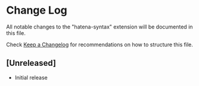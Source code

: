 # Change Log

All notable changes to the "hatena-syntax" extension will be documented in this file.

Check [Keep a Changelog](http://keepachangelog.com/) for recommendations on how to structure this file.

## [Unreleased]

- Initial release